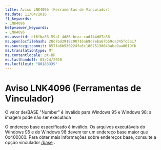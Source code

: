 ```yaml
---
title: Aviso LNK4096 (Ferramentas de Vinculador)
ms.date: 11/04/2016
f1_keywords:
- LNK4096
helpviewer_keywords:
- LNK4096
ms.assetid: ef6fba38-59a1-4d86-bcac-cadf44d87a36
ms.openlocfilehash: 28d7bd2918c90716ab9d7eba67b59ca345fc5a17
ms.sourcegitcommit: 857fa6b530224fa6c18675138043aba9aa0619fb
ms.translationtype: MT
ms.contentlocale: pt-BR
ms.lasthandoff: 03/24/2020
ms.locfileid: "80183339"
---
```

# <a name="linker-tools-warning-lnk4096"></a>Aviso LNK4096 (Ferramentas de Vinculador)

O valor de/BASE "Number" é inválido para Windows 95 e Windows 98; a imagem pode não ser executada

O endereço base especificado é inválido. Os arquivos executáveis do Windows 95 e do Windows 98 devem ter um endereço base maior que 0x400000. Para obter mais informações sobre endereços base, consulte a opção vinculador [/base](../../build/reference/base-base-address.md) .
